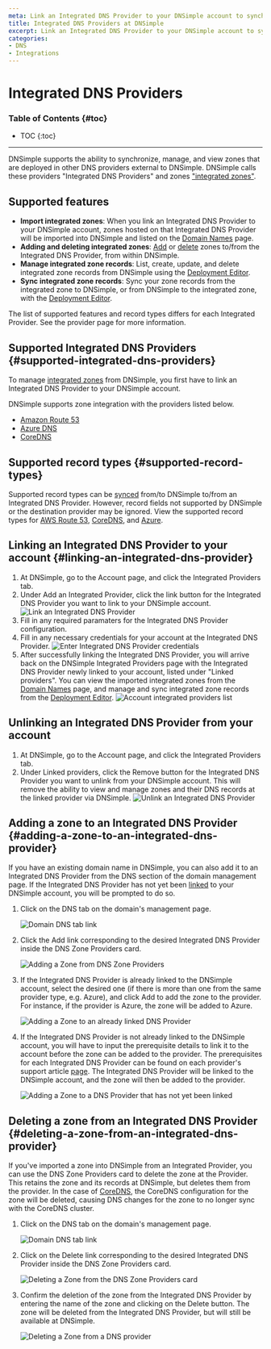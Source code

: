 ```yaml
---
meta: Link an Integrated DNS Provider to your DNSimple account to synchronize, manage, and view zones at other authoritative DNS providers within DNSimple.
title: Integrated DNS Providers at DNSimple
excerpt: Link an Integrated DNS Provider to your DNSimple account to synchronize, manage, and view zones at other authoritative DNS providers within DNSimple.
categories:
- DNS
- Integrations
---
```


# Integrated DNS Providers

### Table of Contents {#toc}

* TOC
{:toc}

---

DNSimple supports the ability to synchronize, manage, and view zones that are deployed in other DNS providers external to DNSimple. DNSimple calls these providers "Integrated DNS Providers" and zones ["integrated zones"](/articles/managing-integrated-zones).

## Supported features

- **Import integrated zones**: When you link an Integrated DNS Provider to your DNSimple account, zones hosted on that Integrated DNS Provider will be imported into DNSimple and listed on the [Domain Names](/articles/managing-integrated-zones) page.
- **Adding and deleting integrated zones**: [Add](/articles/integrated-dns-providers#adding-a-zone-to-an-integrated-dns-provider) or [delete](/articles/integrated-dns-providers#deleting-a-zone-from-an-integrated-dns-provider) zones to/from the Integrated DNS Provider, from within DNSimple.
- **Manage integrated zone records**: List, create, update, and delete integrated zone records from DNSimple using the [Deployment Editor](/articles/deployment-editor).
- **Sync integrated zone records**: Sync your zone records from the integrated zone to DNSimple, or from DNSimple to the integrated zone, with the [Deployment Editor](/articles/deployment-editor#record-syncing).

<info>
The list of supported features and record types differs for each Integrated Provider. See the provider page for more information.
</info>

## Supported Integrated DNS Providers {#supported-integrated-dns-providers}

To manage [integrated zones](/articles/managing-integrated-zones) from DNSimple, you first have to link an Integrated DNS Provider to your DNSimple account.

DNSimple supports zone integration with the providers listed below.

- [Amazon Route 53](/articles/integrated-dns-provider-amazon-route53)
- [Azure DNS](/articles/integrated-dns-provider-azure-dns)
- [CoreDNS](/articles/integrated-dns-provider-coredns)

## Supported record types {#supported-record-types}

Supported record types can be [synced](/articles/deployment-editor#record-syncing) from/to DNSimple to/from an Integrated DNS Provider.
However, record fields not supported by DNSimple or the destination provider may be ignored. View the supported record types for [AWS Route 53](/articles/integrated-dns-provider-amazon-route53/#supported-record-types), [CoreDNS](/articles/integrated-dns-provider-coredns/#supported-features), and [Azure](/articles/integrated-dns-provider-azure-dns/#supported-record-types).

## Linking an Integrated DNS Provider to your account {#linking-an-integrated-dns-provider}

1. At DNSimple, go to the <label>Account</label> page, and click the <label>Integrated Providers</label> tab.
1. Under <label>Add an Integrated Provider<label>, click the link button for the Integrated DNS Provider you want to link to your DNSimple account.
![Link an Integrated DNS Provider](/files/account-integrated-provider-link.png)
1. Fill in any required paramaters for the Integrated DNS Provider configuration.
1. Fill in any necessary credentials for your account at the Integrated DNS Provider.
![Enter Integrated DNS Provider credentials](/files/account-external-provider-link-credentials.png)
1. After successfully linking the Integrated DNS Provider, you will arrive back on the DNSimple Integrated Providers page with the Integrated DNS Provider newly linked to your account, listed under "Linked providers". You can view the imported integrated zones from the [Domain Names](/articles/managing-integrated-zones) page, and manage and sync integrated zone records from the [Deployment Editor](/articles/deployment-editor).
![Account integrated providers list](/files/account-integrated-providers.png)

## Unlinking an Integrated DNS Provider from your account

1. At DNSimple, go to the <label>Account</label> page, and click the <label>Integrated Providers</label> tab.
1. Under <label>Linked providers<label>, click the <label>Remove</label> button for the Integrated DNS Provider you want to unlink from your DNSimple account. This will remove the ability to view and manage zones and their DNS records at the linked provider via DNSimple.
![Unlink an Integrated DNS Provider](/files/account-integrated-provider-unlink.png)


## Adding a zone to an Integrated DNS Provider {#adding-a-zone-to-an-integrated-dns-provider}

If you have an existing domain name in DNSimple, you can also add it to an Integrated DNS Provider from the DNS section of the domain management page. If the Integrated DNS Provider has not yet been [linked](/articles/integrated-dns-providers#linking-an-integrated-dns-provider) to your DNSimple account, you will be prompted to do so.

1.  Click on the DNS tab on the domain's management page.

    ![Domain DNS tab link](/files/domain-tab-dns-link.png)

1.  Click the <label>Add</label> link corresponding to the desired Integrated DNS Provider inside the <label>DNS Zone Providers</label> card.

    ![Adding a Zone from DNS Zone Providers](/files/dns-zone-providers-add-zone.png)

1.  If the Integrated DNS Provider is already linked to the DNSimple account, select the desired one (if there is more than one from the same provider type, e.g. Azure), and click <label>Add</label> to add the zone to the provider. For instance, if the provider is Azure, the zone will be added to Azure.

    ![Adding a Zone to an already linked DNS Provider](/files/dns-zone-providers-add-to-linked-provider.png)
1.  If the Integrated DNS Provider is not already linked to the DNSimple account, you will have to input the prerequisite details to link it to the account before the zone can be added to the provider. The prerequisites for each Integrated DNS Provider can be found on each provider's support article [page](/articles/integrated-dns-providers#supported-integrated-dns-providers). The Integrated DNS Provider will be linked to the DNSimple account, and the zone will then be added to the provider.

    ![Adding a Zone to a DNS Provider that has not yet been linked](/files/dns-zone-providers-add-to-unlinked-provider.png)


## Deleting a zone from an Integrated DNS Provider {#deleting-a-zone-from-an-integrated-dns-provider}

If you've imported a zone into DNSimple from an Integrated Provider, you can use the DNS Zone Providers card to delete the zone at the Provider. This retains the zone and its records at DNSimple, but deletes them from the provider. In the case of [CoreDNS](/articles/integrated-dns-provider-coredns), the CoreDNS configuration for the zone will be deleted, causing DNS changes for the zone to no longer sync with the CoreDNS cluster.

1.  Click on the DNS tab on the domain's management page.

    ![Domain DNS tab link](/files/domain-tab-dns-link.png)

1.  Click on the <label>Delete</label> link corresponding to the desired Integrated DNS Provider inside the <label>DNS Zone Providers</label> card.

    ![Deleting a Zone from the DNS Zone Providers card](/files/dns-zone-providers-delete.png)

1.  Confirm the deletion of the zone from the Integrated DNS Provider by entering the name of the zone and clicking on the <label>Delete</label> button. The zone will be deleted from the Integrated DNS Provider, but will still be available at DNSimple.

    ![Deleting a Zone from a DNS provider](/files/dns-zone-providers-delete-zone.png)
